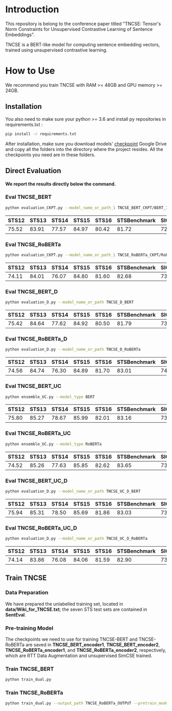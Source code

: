# Introduction

This repository is belong to the conference paper titled "TNCSE: Tensor's Norm Constraints for Unsupervised Contrastive Learning of Sentence Embeddings".

TNCSE is a BERT-like model for computing sentence embedding vectors, trained using unsupervised contrastive learning.

# How to Use

We recommend you train TNCSE with RAM >= 48GB and GPU memory >= 24GB.

## Installation

You also need to make sure your python >= 3.6 and install py repositories in requirements.txt :
```bash
pip install -r requirements.txt
```

After installation, make sure you download models' [checkpoint](https://drive.google.com/file/d/1sTrvx2dx0jtU77vH4uBoI7WVXDaZ0sXM/view?usp=drive_link) Google Drive and copy all the folders into the directory where the project resides. All the checkpoints you need are in these folders.

## Direct Evaluation

#### We report the results directly below the command.

### Eval TNCSE_BERT
```bash
python evaluation_CKPT.py --model_name_or_path_1 TNCSE_BERT_CKPT/BERT_1 --model_name_or_path_2 TNCSE_BERT_CKPT/BERT_2
```

| STS12 | STS13 | STS14 | STS15 | STS16 | STSBenchmark | SICKRelatedness | Avg. |
| ----- | ----- | ----- | ----- | ----- | ----- | ----- | ----- |
| 75.52 | 83.91 | 77.57 | 84.97 | 80.42 | 81.72 | 72.97 | 79.58 |

### Eval TNCSE_RoBERTa
```bash
python evaluation_CKPT.py --model_name_or_path_1 TNCSE_RoBERTa_CKPT/RoBERTa1 --model_name_or_path_2 TNCSE_RoBERTa_CKPT/RoBERTa1
```

| STS12 | STS13 | STS14 | STS15 | STS16 | STSBenchmark | SICKRelatedness | Avg. |
| ----- | ----- | ----- | ----- | ----- | ----- | ----- | ----- |
| 74.11 | 84.01 | 76.07 | 84.80 | 81.60 | 82.68 | 73.47 | 79.53 |

### Eval TNCSE_BERT_D
```bash
python evaluation_D.py --model_name_or_path TNCSE_D_BERT
```

| STS12 | STS13 | STS14 | STS15 | STS16 | STSBenchmark | SICKRelatedness | Avg. |
| ----- | ----- | ----- | ----- | ----- | ----- | ----- | ----- |
| 75.42 | 84.64 | 77.62 | 84.92 | 80.50 | 81.79 | 73.52 | 79.77 |

### Eval TNCSE_RoBERTa_D
```bash
python evaluation_D.py --model_name_or_path TNCSE_D_RoBERTa
```

| STS12 | STS13 | STS14 | STS15 | STS16 | STSBenchmark | SICKRelatedness | Avg. |
| ----- | ----- | ----- | ----- | ----- | ----- | ----- | ----- |
| 74.56 | 84.74 | 76.30 | 84.89 | 81.70 | 83.01 | 74.18 | 79.91 |

### Eval TNCSE_BERT_UC
```bash
python ensemble_UC.py --model_type BERT
```

| STS12 | STS13 | STS14 | STS15 | STS16 | STSBenchmark | SICKRelatedness | Avg. |
| ----- | ----- | ----- | ----- | ----- | ----- | ----- | ----- |
| 75.80 | 85.27 | 78.67 | 85.99 | 82.01 | 83.16 | 73.01 | 80.56 |

### Eval TNCSE_RoBERTa_UC
```bash
python ensemble_UC.py --model_type RoBERTa
```

| STS12 | STS13 | STS14 | STS15 | STS16 | STSBenchmark | SICKRelatedness | Avg. |
| ----- | ----- | ----- | ----- | ----- | ----- | ----- | ----- |
| 74.52 | 85.26 | 77.63 | 85.85 | 82.62 | 83.65 | 73.35 | 80.41 |

### Eval TNCSE_BERT_UC_D
```bash
python evaluation_D.py --model_name_or_path TNCSE_UC_D_BERT
```

| STS12 | STS13 | STS14 | STS15 | STS16 | STSBenchmark | SICKRelatedness | Avg. |
| ----- | ----- | ----- | ----- | ----- | ----- | ----- | ----- |
| 75.94 | 85.31 | 78.50 | 85.69 | 81.86 | 83.03 | 73.89 | 80.60 |

### Eval TNCSE_RoBERTa_UC_D
```bash
python evaluation_D.py --model_name_or_path TNCSE_UC_D_RoBERTa
```

| STS12 | STS13 | STS14 | STS15 | STS16 | STSBenchmark | SICKRelatedness | Avg. |
| ----- | ----- | ----- | ----- | ----- | ----- | ----- | ----- |
| 74.14 | 83.86 | 76.08 | 84.06 | 81.59 | 82.90 | 73.55 | 79.45 |

## Train TNCSE

### Data Preparation

We have prepared the unlabelled training set, located in **data/Wiki_for_TNCSE.txt**; the seven STS test sets are contained in **SentEval**.

### Pre-training Model

The checkpoints we need to use for training TNCSE-BERT and TNCSE-RoBERTa are saved in **TNCSE_BERT_encoder1**, **TNCSE_BERT_encoder2**, **TNCSE_RoBERTa_encoder1**, and **TNCSE_RoBERTa_encoder2**, respectively, which are RTT Data Augmentation and unsupervised SimCSE trained.

### Train TNCSE_BERT
```bash
python train_dual.py
```

### Train TNCSE_RoBERTa
```bash
python train_dual.py --output_path TNCSE_RoBERTa_OUTPUT --pretrain_model_path_1 TNCSE_RoBERTa_encoder1 --pretrain_model_path_2 TNCSE_RoBERTa_encoder2 --pretrain_tokenizer Roberta-base --batch_size_train 256 --lr 1e-06
```
